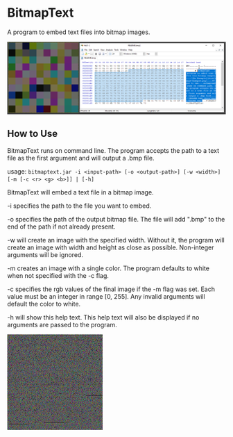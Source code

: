 # BitmapText

A program to embed text files into bitmap images.

![An Example](docs/image/example.png)

## How to Use

BitmapText runs on command line. The program accepts the path to a text file as the first argument and will output a .bmp file.

usage: `bitmaptext.jar -i <input-path> [-o <output-path>] [-w <width>] [-m [-c <r> <g> <b>]] | [-h]`

BitmapText will embed a text file in a bitmap image.

-i specifies the path to the file you want to embed.

-o specifies the path of the output bitmap file. The file will add \".bmp\" to the end of the path if not already present.

-w will create an image with the specified width. Without it, the program will create an image with width and height as close as possible. Non-integer arguments will be ignored.

-m creates an image with a single color. The program defaults to white when not specified with the -c flag.

-c specifies the rgb values of the final image if the -m flag was set. Each value must be an integer in range [0, 255]. Any invalid arguments will default the color to white.

-h will show this help text. This help text will also be displayed if no arguments are passed to the program.

![alice.bmp](docs/image/alice.bmp)
